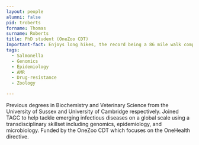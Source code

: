 ```yaml
---
layout: people
alumni: false
pid: troberts
forname: Thomas
surname: Roberts
title: PhD student (OneZoo CDT)
Important-fact: Enjoys long hikes, the record being a 86 mile walk completed in 38 hours (only stopped at the pub a couple of times)
tags:
  - Salmonella
  - Genomics
  - Epidemiology
  - AMR
  - Drug-resistance
  - Zoology

---
```


Previous degrees in Biochemistry and Veterinary Science from the University of Sussex and University of Cambridge respectively. Joined TAGC to help tackle emerging infectious diseases on a global scale using a transdisciplinary skillset including genomics, epidemiology, and microbiology. Funded by the OneZoo CDT which focuses on the OneHealth directive.